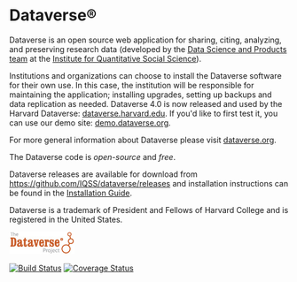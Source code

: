 Dataverse&#174;
===============

Dataverse is an open source web application for sharing, citing, analyzing, and preserving research data (developed by the [Data Science and Products team](http://www.iq.harvard.edu/people/people/data-science-products) at the [Institute for Quantitative Social Science](http://iq.harvard.edu/)).

Institutions and organizations can choose to install the Dataverse software for their own use. 
In this case, the institution will be responsible for maintaining the application; installing upgrades, 
setting up backups and data replication as needed. Dataverse 4.0 is now released and used by the Harvard Dataverse: [dataverse.harvard.edu](http://dataverse.harvard.edu/). If you'd like to first test it, you can use our demo site: [demo.dataverse.org](http://demo.dataverse.org).

For more general information about Dataverse please visit [dataverse.org](http://dataverse.org). 

The Dataverse code is *open-source* and *free*. 

Dataverse releases are available for download from https://github.com/IQSS/dataverse/releases and installation instructions can be found in the [Installation Guide](http://guides.dataverse.org/en/latest/installation/).

Dataverse is a trademark of President and Fellows of Harvard College and is registered in the United States.

[![Dataverse Project logo](src/main/webapp/resources/images/dataverseproject_logo.jpg?raw=true "Dataverse Project")](http://dataverse.org)

[![Build Status](https://travis-ci.org/IQSS/dataverse.svg?branch=master)](https://travis-ci.org/IQSS/dataverse) [![Coverage Status](https://coveralls.io/repos/IQSS/dataverse/badge.svg?branch=master&service=github)](https://coveralls.io/github/IQSS/dataverse?branch=master)
